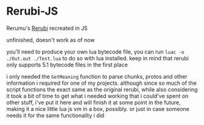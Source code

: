 # Rerubi-JS
Rerumu's [Rerubi](https://github.com/Rerumu/Rerubi) recreated in JS

unfinished, doesn't work as of now

you'll need to produce your own lua bytecode file, you can run `luac -o ./Out.out ./Test.lua` to do so with lua installed.
keep in mind that rerubi only supports 5.1 bytecode files in the first place

i only needed the `GetMeaning` function to parse chunks, protos and other information i required for one of my projects.
although since so much of the script functions the exact same as the original rerubi, while also considering
it took a bit of time to get what i needed working that i could've spent on other stuff, i've put it here and will finish it at some point in the future, making it a nice little lua js vm in a box, possibly. or just in case someone needs it for the same functionality i did
